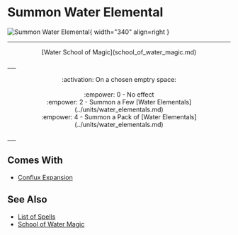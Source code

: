 # Summon Water Elemental

![Summon Water Elemental](../assets/spells-summon_water_elemental.webp){ width="340" align=right }

___
<p style="text-align: center;" markdown>[Water School of Magic](school_of_water_magic.md)</p>
___
<p style="text-align: center;" markdown>:activation: On a chosen emptry space:<br><br>:empower: 0 - No effect<br>:empower: 2 - Summon a Few [Water Elementals](../units/water_elementals.md)<br>:empower: 4 - Summon a Pack of [Water Elementals](../units/water_elementals.md)</p>
___


## Comes With

- [Conflux Expansion](../content.md)


## See Also

- [List of Spells](../spells.md)
- [School of Water Magic](school_of_water_magic.md)
